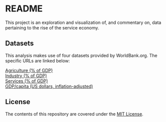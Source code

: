 # README

This project is an exploration and visualization of, and commentary on, data pertaining to the rise of the service economy.

## Datasets

This analysis makes use of four datasets provided by WorldBank.org.
The specific URLs are linked below:

[Agriculture (% of GDP)](http://data.worldbank.org/indicator/NV.AGR.TOTL.ZS)<br>
[Industry (% of GDP)](http://data.worldbank.org/indicator/NV.IND.TOTL.ZS)<br>
[Services (% of GDP)](http://data.worldbank.org/indicator/NV.SRV.TETC.ZS)<br>
[GDP/capita (US dollars, inflation-adjusted)](http://data.worldbank.org/indicator/NY.GDP.PCAP.KD)

## License

The contents of this repository are covered under the [MIT License](LICENSE.txt).
